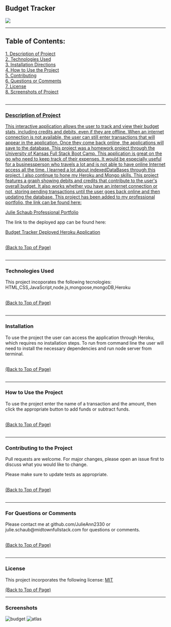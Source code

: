 <!DOCTYPE html>
<html lang="en">
<head>
    <meta charset="UTF-8">
    <meta name="viewport" content="width=device-width, initial-scale=1.0">
    <link rel="stylesheet" href="style.css">
 
</head>
<body>
<div id = "top">

<h2>Budget Tracker</h2> <a href="#license"><img src= "https://img.shields.io/badge/License-MIT-blue.svg"></a><br>

<hr color= "slateblue" noshade>

<h2>Table of Contents:</h2>
<a href="#description" class="contents">1. Description of Project</><br>
<a href="#technology" class="contents">2. Technologies Used</a><br>
<a href="#installation" class="contents">3. Installation Directions</a><br>
<a href="#use" class="contents">4. How to Use the Project</a><br>
<a href="#contributors" class="contents">5. Contributing</a><br> 
<a href="#questions" class="contents">6. Questions or Comments</a><br>
<a href="#license" class="contents">7. License</a><br>
<a href="#screenshot" class="contents">8. Screenshots of Project</><br>
<br>

<hr color= "slateblue" noshade>

<h3 id='description'>Description of Project</h3>
<p>This interactive application allows the user to track and view their budget stats, including credits and debits, even if they are offline. When an internet connection is not available, the user can still enter transactions that will appear in the application. Once they come back online, the applications will save to the database. This project was a homework project through the University of Kansas Full Stack Boot Camp. This application is great on the go who need to keep track of their expenses. It would be especially useful for a businessperson who travels a lot and is not able to have online Internet access all the time. I learned a lot about indexedDataBases through this project. I also continue to hone my Heroku and Mongo skills.  This project features a graph showing debits and credits that contribute to the user's overall budget. It also works whether you have an internet connection or not, storing pending transactions until the user goes back online and then updating the database. This project has been added to my professional portfolio, the link can be found here:

<a href="https://julieann2330.github.io/professional-portfolio/">Julie Schaub Professional Portfolio</a>

The link to the deployed app can be found here:

<a href="https://calm-harbor-88962.herokuapp.com/">Budget Tracker Deployed Heroku Application</a>

</p><br>
<a href="#top" id="start">(Back to Top of Page)</a><br>
<br>
<hr color= "slateblue" noshade>

<h3 id='techology'>Technologies Used</h3>
<p>This project incoporates the following tecnologies:<br>
HTML,CSS,JavaScript,node.js,mongoose,mongoDB,Heroku</p><br>
<a href="#top" id="start">(Back to Top of Page)</a><br>
<br>
<hr color= "slateblue" noshade>

<h3 id='installation'>Installation</h3>
<p>To use the project the user can access the application through Heroku, which requires no installation steps. To run from command line the user will need to install the necessary dependencies and run node server from terminal.</p><br>
<a href="#top" id="start">(Back to Top of Page)</a><br>
<br>
<hr color= "slateblue" noshade>

<h3 id='use'>How to Use the Project</h3>
<p>To use the project enter the name of a transaction and the amount, then click the appropriate button to add funds or subtract funds.</p><br>
<a href="#top" id="start">(Back to Top of Page)</a><br>
<br>
<hr color= "slateblue" noshade>

<h3 id='contributors'>Contributing to the Project</h3>
<p>Pull requests are welcome. For major changes, please open an issue first to discuss what you would like to change.

Please make sure to update tests as appropriate.</p><br>
<a href="#top" id="start">(Back to Top of Page)</a><br>
<br>
<hr color= "slateblue" noshade>

<h3 id='questions'>For Questions or Comments</h3>
<p>Please contact me at github.com/JulieAnn2330 or julie.schaub@midtownfullstack.com for questions or comments.</p><br>
<a href="#top" id="start">(Back to Top of Page)</a><br>
<br>
<hr color= "slateblue" noshade>

<h3 id='license'>License</h3>
<p>This project incorporates the following license: <a href="https://opensource.org/licenses/MIT">MIT</a></p>
<a href="#top" id="start">(Back to Top of Page)</a><br>

<hr color= "slateblue" noshade>

<h3 id='screenshot'>Screenshots</h3>
    
</body>
</html> 

![budget](https://user-images.githubusercontent.com/64329660/95476688-1be42380-094d-11eb-8045-ae85abcf4b3a.PNG)
![atlas](https://user-images.githubusercontent.com/64329660/95476685-1be42380-094d-11eb-941a-5738681d5e03.PNG)
